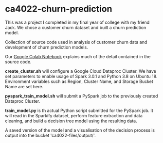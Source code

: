 # ca4022-churn-prediction

This was a project I completed in my final year of college with my friend Jack. We chose a customer churn dataset and built a churn prediction model.


Collection of source code used in analysis of customer churn data and development of churn prediction models.

Our [Google Colab Notebook](https://colab.research.google.com/drive/1wP79Bl_drwIgtKXRcWYzaPTLBNNQocnV?usp=sharing) explains much of the detail contained in the source code.

**create_cluster.sh** will configure a Google Cloud Dataproc Cluster. We have set parameters to enable usage of Spark 3.0.1 and Python 3.8 on Ubuntu 18. Environment variables such as Region, Cluster Name, and Storage Bucket Name are set here.


**pyspark_train_model.sh** will submit a PySpark job to the previously created Dataproc Cluster.

**train_model.py** is th actual Python script submitted for the PySpark job. It will read in the Sparkify dataset, perform feature extraction and data cleaning, and build a decision tree model using the resulting data. 

A saved version of the model and a visualisation of the decision process is output into the bucket 'ca4022-files/output/'.

